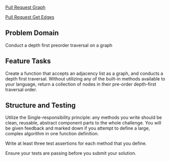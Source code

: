 [Pull Request Graph](https://github.com/NickDorkins/data-structures-and-algorithms/pull/20)

[Pull Request Get Edges](https://github.com/NickDorkins/data-structures-and-algorithms/pull/22)


## Problem Domain

Conduct a depth first preorder traversal on a graph

## Feature Tasks

Create a function that accepts an adjacency list as a graph, and conducts a depth first traversal. Without utilizing any of the built-in methods available to your language, return a collection of nodes in their pre-order depth-first traversal order.


## Structure and Testing
Utilize the Single-responsibility principle: any methods you write should be clean, reusable, abstract component parts to the whole challenge. You will be given feedback and marked down if you attempt to define a large, complex algorithm in one function definition.

Write at least three test assertions for each method that you define.

Ensure your tests are passing before you submit your solution.